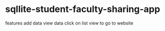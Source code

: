 # sqllite-student-faculty-sharing-app

features 
add data 
view data 
click on list view to go to website
